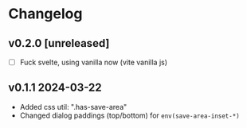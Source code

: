 # Changelog

## v0.2.0 [unreleased]

- [ ] Fuck svelte, using vanilla now (vite vanilla js)

## v0.1.1 2024-03-22

- Added css util: ".has-save-area"
- Changed dialog paddings (top/bottom) for `env(save-area-inset-*)`
